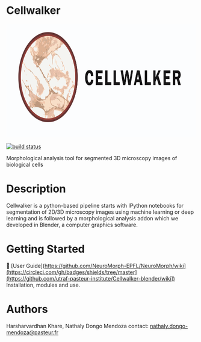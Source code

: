 # Cellwalker

<p style="font-style: italics;" align="center">
<img height=300 src="src/logo_cell.png"/><br>
</p>


<a href="https://circleci.com/gh/badges/shields/tree/master">
        <img src="https://img.shields.io/circleci/project/github/badges/shields/master" alt="build status"></a>

</p>
Morphological analysis tool for segmented 3D microscopy images of biological cells

# Description

Cellwalker is a python-based pipeline starts with IPython notebooks for segmentation of 2D/3D microscopy images using machine learning or deep learning and is followed by a morphological analysis addon which we developed in Blender, a computer graphics software.

# Getting Started

<b> :round_pushpin: </b>  [User Guide](https://github.com/NeuroMorph-EPFL/NeuroMorph/wiki](https://circleci.com/gh/badges/shields/tree/master](https://github.com/utraf-pasteur-institute/Cellwalker-blender/wiki]) 
Installation, modules and use. 

# Authors

Harsharvardhan Khare, Nathaly Dongo Mendoza
contact: nathaly.dongo-mendoza@pasteur.fr


